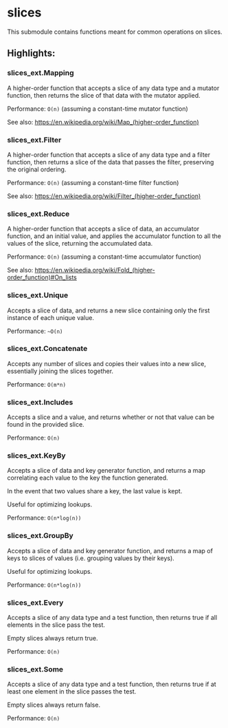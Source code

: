 # slices
This submodule contains functions meant for common operations on slices.

## Highlights:

### slices_ext.Mapping
A higher-order function that accepts a slice of any data type and a mutator function, then returns the slice of that data with the mutator applied.

Performance: `O(n)` (assuming a constant-time mutator function)

See also: https://en.wikipedia.org/wiki/Map_(higher-order_function)

### slices_ext.Filter
A higher-order function that accepts a slice of any data type and a filter function, then returns a slice of the data that passes the filter, preserving the original ordering.

Performance: `O(n)` (assuming a constant-time filter function)

See also: https://en.wikipedia.org/wiki/Filter_(higher-order_function)

### slices_ext.Reduce
A higher-order function that accepts a slice of data, an accumulator function, and an initial value, and applies the accumulator function to all the values of the slice, returning the accumulated data.

Performance: `O(n)` (assuming a constant-time accumulator function)

See also: https://en.wikipedia.org/wiki/Fold_(higher-order_function)#On_lists

### slices_ext.Unique
Accepts a slice of data, and returns a new slice containing only the first instance of each unique value.

Performance: `~O(n)`

### slices_ext.Concatenate
Accepts any number of slices and copies their values into a new slice, essentially joining the slices together.

Performance: `O(m*n)`

### slices_ext.Includes
Accepts a slice and a value, and returns whether or not that value can be found in the provided slice.

Performance: `O(n)`

### slices_ext.KeyBy
Accepts a slice of data and key generator function, and returns a map correlating each value to the key the function generated.

In the event that two values share a key, the last value is kept.

Useful for optimizing lookups.

Performance: `O(n*log(n))`

### slices_ext.GroupBy
Accepts a slice of data and key generator function, and returns a map of keys to slices of values (i.e. grouping values by their keys).

Useful for optimizing lookups.

Performance: `O(n*log(n))`

### slices_ext.Every
Accepts a slice of any data type and a test function, then returns true if all elements in the slice pass the test.

Empty slices always return true.

Performance: `O(n)`

### slices_ext.Some
Accepts a slice of any data type and a test function, then returns true if at least one element in the slice passes the test.

Empty slices always return false.

Performance: `O(n)`
